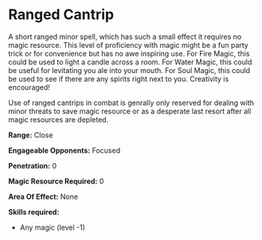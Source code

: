 # Ranged Cantrip

A short ranged minor spell, which has such a small effect it requires no magic resource. This level of proficiency with magic might be a fun party trick or for convenience but has no awe inspiring use. For Fire Magic, this could be used to light a candle across a room. For Water Magic, this could be useful for levitating you ale into your mouth. For Soul Magic, this could be used to see if there are any spirits right next to you. Creativity is encouraged!

Use of ranged cantrips in combat is genrally only reserved for dealing with minor threats to save magic resource or as a desperate last resort after all magic resources are depleted.

**Range:** Close

**Engageable Opponents:**  Focused

**Penetration:** 0

**Magic Resource Required:** 0

**Area Of Effect:** None

**Skills required:**

- Any magic (level -1)

